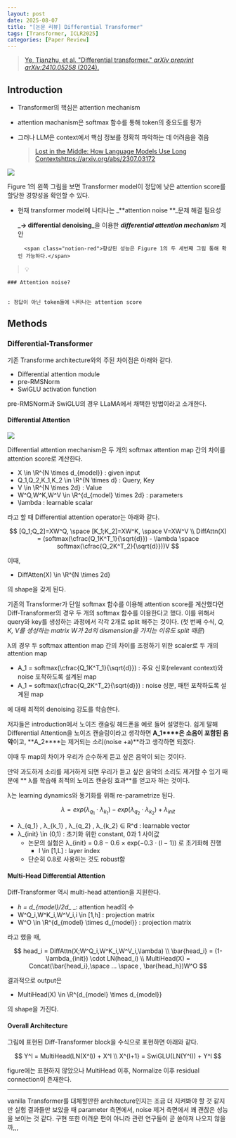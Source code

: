 ```yaml
---
layout: post
date: 2025-08-07
title: "[논문 리뷰] Differential Transformer"
tags: [Transformer, ICLR2025]
categories: [Paper Review]
---
```


> [Ye, Tianzhu, et al. "Differential transformer." ](https://arxiv.org/abs/2410.05258)[_arXiv preprint arXiv:2410.05258_](https://arxiv.org/abs/2410.05258)[ (2024).](https://arxiv.org/abs/2410.05258)



## Introduction

- Transformer의 핵심은 attention mechanism
- attention machanism은 softmax 함수를 통해 token의 중요도를 평가
- 그러나 LLM은 context에서 핵심 정보를 정확히 파악하는 데 어려움을 겪음

	> [Lost in the Middle: How Language Models Use Long Contextshttps://arxiv.org/abs/2307.03172](https://arxiv.org/abs/2307.03172)


![](https://prod-files-secure.s3.us-west-2.amazonaws.com/542b861c-36a8-4051-84e5-8804b6728dba/9083ea56-691a-4752-ae26-47f403431ac8/image.png?X-Amz-Algorithm=AWS4-HMAC-SHA256&X-Amz-Content-Sha256=UNSIGNED-PAYLOAD&X-Amz-Credential=ASIAZI2LB466Y3E2K23V%2F20250929%2Fus-west-2%2Fs3%2Faws4_request&X-Amz-Date=20250929T080131Z&X-Amz-Expires=3600&X-Amz-Security-Token=IQoJb3JpZ2luX2VjEEcaCXVzLXdlc3QtMiJHMEUCIQCBT5vAnjIEqNbz8HcizJcEHi4i%2FDFliW8q%2FkIcAm3VHAIgS%2Bv8wGsPrJXlO5K0gfo4JeyjMvbr8D3xYuVC9pnBBl4qiAQI0P%2F%2F%2F%2F%2F%2F%2F%2F%2F%2FARAAGgw2Mzc0MjMxODM4MDUiDPVji69VxjdIyVDMICrcA%2F0oJDTMTM%2FxECbG5eZEMYarvDMhwP0y9xAP354eOL%2Fj8pLIoElCUmv%2BTXhaS0yeV%2B8BTYxi%2F8ket8o4LZMK8s8xyfRWhkY5WzHwkLNf7PBYrpZAY2%2BbxEzoNGpzCloelmVONCh5urzj0HmoDt0EklumJSh9FmMf3QUonqvz3tgKvsdAj%2Fy2W7WUAXYhZQCqCwb8r5x5BgZfppYkwKLYFkwhOyqKf6LNEjbOq1DCkdr7DaozsP4NfhyXgMRNbj4saIwsRXz%2FyDvn1WQiRZnzmOacS9jFaWP8%2F6xlqLenXj9cZ8rR%2BXMy41QOVDmuUvFw9uk%2B7OCxiar5I843Sr2uot1ilsDeauzOWMqvP7twnohA7dz6oxA50vF2Aa7Q85%2FTpS6VlmUd1NBhKrVmLOW3ZX7A%2FVeTNTGuUKIQWSeTImlBJKS01l%2Fo6C6Sj53b0Od17DSNyPQKs16KsOOrCSp7IfWwAsE6IwlDxsdeDGnDA10l2BKMv0B5tgYvm6o8IpDeWmDCorY%2FvbZ2HPjp%2F0ku03vevuIFwpdO7OuM2ZKpTwzXefAPhvMtPTFhKVg2%2BXThkGQtd%2BGEHvplP1kJGugHH4GpV5q3WWEHR9IU%2Bmh4pX8Wqi10C80ofwlSPanmMKzi6MYGOqUB1oL%2FlQWyzRoTGM39aA9SfYMKxeqpNEwqvF8nSrls8y8m06XkIug5yfeWpw%2BYKG8FRXvg2r1pPLWycO1I5MJBeuEqeRaGQFLUrn8MWzPotIeG3fM4FeTSd0sZe6KvYle4vS5d4EtmI534JTg8gTP0sx%2B8CAzZhbWihOxSaHaNTNl8x6f1lhTcHJvtCIB%2BxOLVB9FenqMBsMBi0dJ4bzvAtdacw%2FwX&X-Amz-Signature=5af5a1c2072d23aaa024d57e0856d44f762e51091fc59662b259246e49f246c6&X-Amz-SignedHeaders=host&x-amz-checksum-mode=ENABLED&x-id=GetObject)


Figure 1의 왼쪽 그림을 보면 Transformer model이 정답에 낮은 attention score를 할당한 경향성을 확인할 수 있다.

- 현재 transformer model에 나타나는 _**attention noise **_문제 해결 필요성

	_**→ differential denoising**_을 이용한 _**differential attention mechanism**_ 제안


		<span class="notion-red">향상된 성능은 Figure 1의 두 세번째 그림 통해 확인 가능하다.</span>


> 💡 


	### Attention noise?


	: 정답이 아닌 token들에 나타나는 attention score



## Methods



### Differential-Transformer


기존 Transforme architecture와의 주된 차이점은 아래와 같다.

- Differential attention module
- pre-RMSNorm
- SwiGLU activation function

pre-RMSNorm과 SwiGLU의 경우 LLaMA에서 채택한 방법이라고 소개한다.



#### Differential Attention


![](https://prod-files-secure.s3.us-west-2.amazonaws.com/542b861c-36a8-4051-84e5-8804b6728dba/116d70b2-1963-4810-9167-f4c7d8a06e8f/image.png?X-Amz-Algorithm=AWS4-HMAC-SHA256&X-Amz-Content-Sha256=UNSIGNED-PAYLOAD&X-Amz-Credential=ASIAZI2LB466Y3E2K23V%2F20250929%2Fus-west-2%2Fs3%2Faws4_request&X-Amz-Date=20250929T080131Z&X-Amz-Expires=3600&X-Amz-Security-Token=IQoJb3JpZ2luX2VjEEcaCXVzLXdlc3QtMiJHMEUCIQCBT5vAnjIEqNbz8HcizJcEHi4i%2FDFliW8q%2FkIcAm3VHAIgS%2Bv8wGsPrJXlO5K0gfo4JeyjMvbr8D3xYuVC9pnBBl4qiAQI0P%2F%2F%2F%2F%2F%2F%2F%2F%2F%2FARAAGgw2Mzc0MjMxODM4MDUiDPVji69VxjdIyVDMICrcA%2F0oJDTMTM%2FxECbG5eZEMYarvDMhwP0y9xAP354eOL%2Fj8pLIoElCUmv%2BTXhaS0yeV%2B8BTYxi%2F8ket8o4LZMK8s8xyfRWhkY5WzHwkLNf7PBYrpZAY2%2BbxEzoNGpzCloelmVONCh5urzj0HmoDt0EklumJSh9FmMf3QUonqvz3tgKvsdAj%2Fy2W7WUAXYhZQCqCwb8r5x5BgZfppYkwKLYFkwhOyqKf6LNEjbOq1DCkdr7DaozsP4NfhyXgMRNbj4saIwsRXz%2FyDvn1WQiRZnzmOacS9jFaWP8%2F6xlqLenXj9cZ8rR%2BXMy41QOVDmuUvFw9uk%2B7OCxiar5I843Sr2uot1ilsDeauzOWMqvP7twnohA7dz6oxA50vF2Aa7Q85%2FTpS6VlmUd1NBhKrVmLOW3ZX7A%2FVeTNTGuUKIQWSeTImlBJKS01l%2Fo6C6Sj53b0Od17DSNyPQKs16KsOOrCSp7IfWwAsE6IwlDxsdeDGnDA10l2BKMv0B5tgYvm6o8IpDeWmDCorY%2FvbZ2HPjp%2F0ku03vevuIFwpdO7OuM2ZKpTwzXefAPhvMtPTFhKVg2%2BXThkGQtd%2BGEHvplP1kJGugHH4GpV5q3WWEHR9IU%2Bmh4pX8Wqi10C80ofwlSPanmMKzi6MYGOqUB1oL%2FlQWyzRoTGM39aA9SfYMKxeqpNEwqvF8nSrls8y8m06XkIug5yfeWpw%2BYKG8FRXvg2r1pPLWycO1I5MJBeuEqeRaGQFLUrn8MWzPotIeG3fM4FeTSd0sZe6KvYle4vS5d4EtmI534JTg8gTP0sx%2B8CAzZhbWihOxSaHaNTNl8x6f1lhTcHJvtCIB%2BxOLVB9FenqMBsMBi0dJ4bzvAtdacw%2FwX&X-Amz-Signature=8cca954575b08289294a0b77c1d47ba60f315529ba3df740606da12c0affcbfa&X-Amz-SignedHeaders=host&x-amz-checksum-mode=ENABLED&x-id=GetObject)


Differential attention mechanism은 두 개의 softmax attention map 간의 차이를 attention score로 계산한다.

- X \in \R^{N \times d\_{model}} : given input
- Q\_1,Q\_2,K\_1,K\_2 \in \R^{N \times d} : Query, Key
- V \in \R^{N \times 2d} : Value
- W^Q,W^K,W^V \in \R^{d\_{model} \times 2d} : parameters
- \lambda : learnable scalar

라고 할 때 Differential attention operator는 아래와 같다.


$$
[Q_1;Q_2]=XW^Q, \space [K_1;K_2]=XW^K, \space V=XW^V \\
DiffAttn(X) = (softmax(\cfrac{Q_1K^T_1}{\sqrt{d}}) - \lambda \space softmax(\cfrac{Q_2K^T_2}{\sqrt{d}}))V
$$


이때,

- DiffAtten(X) \in \R^{N \times 2d}

의 shape을 갖게 된다.


기존의 Transformer가 단일 softmax 함수를 이용해 attention score를 계산했다면 Diff-Transformer의 경우 두 개의 softmax 함수를 이용한다고 했다. 이를 위해서 query와 key를 생성하는 과정에서 각각 2개로 split 해주는 것이다. <span class="notion-red">(첫 번째 수식, </span><span class="notion-red">_Q, K, V를 생성하는 matrix W가 2d의 dismension을 가지는 이유도 split 때문_</span><span class="notion-red">)</span>


 λ의 경우 두 softmax attention map 간의 차이를 조정하기 위한 scaler로 두 개의 attention map

- A\_1 = softmax(\cfrac{Q\_1K^T\_1}{\sqrt{d}}) : 주요 신호(relevant context)와 noise 포착하도록 설계된 map
- A\_1 = softmax(\cfrac{Q\_2K^T\_2}{\sqrt{d}}) : noise 성분, 패턴 포착하도록 설계된 map 

에 대해 최적의 denoising 강도를 학습한다.


저자들은 introduction에서 노이즈 캔슬링 헤드폰을 예로 들어 설명한다. 쉽게 말해 Differential Attention을 노이즈 캔슬링이라고 생각하면 **A\_1****은 소음이 포함된 음악**이고, **A\_2****는 제거되는 소리(noise +a)**라고 생각하면 되겠다. 


이때 두 map의 차이가 우리가 순수하게 듣고 싶은 음악이 되는 것이다. 


만약 과도하게 소리를 제거하게 되면 우리가 듣고 싶은 음악의 소리도 제거할 수 있기 때문에 ** λ를 학습해 최적의 노이즈 캔슬링 효과**를 얻고자 하는 것이다.


λ는 learning dynamics와 동기화를 위해 re-parametrize 된다.


$$
\lambda = exp(\lambda_{q_1} \cdot \lambda_{k_1}) - exp(\lambda_{q_2} \cdot \lambda_{k_2}) + \lambda_{init}
$$

- λ\_{q\_1} , λ\_{k\_1} , λ\_{q\_2} , λ\_{k\_2} ∈ R^d : learnable vector
- λ\_{init} \in (0,1) : 초기화 위한 constant, 0과 1 사이값
	- 논문의 실험은 λ\_{init} = 0.8 − 0.6 × exp(−0.3 · (l − 1)) 로 초기화해 진행
		- l \in [1,L] : layer index
	- 단순히 0.8로 사용하는 것도 robust함


#### **Multi-Head Differential Attention**


Diff-Transformer 역시 multi-head attention을 지원한다.

- _h = d\_{model}/2d__ _: attention head의 수
- W^Q\_i,W^K\_i,W^V\_i,i \in [1,h] : projection matrix
- W^O \in \R^{d\_{model} \times d\_{model}} : projection matrix

라고 했을 때,


$$
head_i = DiffAttn(X;W^Q_i,W^K_i,W^V_i,\lambda) \\
\bar{head_i} = (1-\lambda_{init}) \cdot LN(head_i) \\
MultiHead(X) = Concat(\bar{head_i},\space ... \space , \bar{head_h})W^O
$$


결과적으로 output은

- MultiHead(X) \in \R^{d\_{model} \times d\_{model}}

의 shape을 가진다.



#### Overall Architecture


그림에 표현된 Diff-Transformer block을 수식으로 표현하면 아래와 같다.


$$
Y^l = MultiHead(LN(X^l)) + X^l \\
X^{l+1} = SwiGLU(LN(Y^l)) + Y^l
$$


figure에는 표현하지 않았으나 MultiHead 이후, Normalize 이후 residual connection이 존재한다.


---


vanilla Transformer를 대체할만한 architecture인지는 조금 더 지켜봐야 할 것 같지만 실험 결과들만 보았을 때 parameter 측면에서, noise 제거 측면에서 꽤 괜찮은 성능을 보이는 것 같다. 구현 또한 어려운 편이 아니라 관련 연구들이 곧 쏟아져 나오지 않을까,,,


